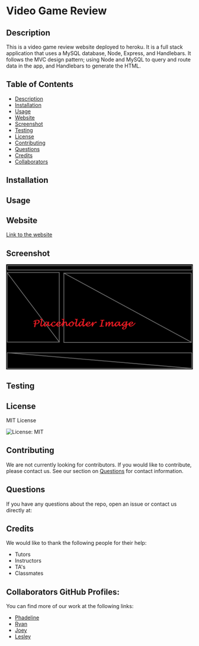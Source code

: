 # Video Game Review

## Description
This is a video game review website deployed to heroku. It is a full stack application that uses a MySQL database, Node, Express, and Handlebars. It follows the MVC design pattern; using Node and MySQL to query and route data in the app, and Handlebars to generate the HTML.

## Table of Contents

- [Description](#description)
- [Installation](#installation)
- [Usage](#usage)
- [Website](#website)
- [Screenshot](#screenshot)
- [Testing](#testing)
- [License](#license)
- [Contributing](#contributing)
- [Questions](#questions)
- [Credits](#credits)
- [Collaborators](#collaborators)

## Installation

## Usage

## Website  

[Link to the website]()

## Screenshot

![Screenshot](./assets/images/screenshot.png)

## Testing

## License

MIT License

![License: MIT](https://img.shields.io/badge/License-MIT-yellow.svg)

## Contributing

We are not currently looking for contributors. If you would like to contribute, please contact us. See our
section on [Questions](#questions) for contact information.

## Questions

If you have any questions about the repo, open an issue or contact us directly at:


## Credits

We would like to thank the following people for their help:

- Tutors
- Instructors
- TA's
- Classmates

## Collaborators GitHub Profiles:

You can find more of our work at the following links:

- [Phadeline](https://github.com/phadeline)
- [Ryan](https://github.com/ryancarless96)
- [Joey]()
- [Lesley](https://github.com/lesley-byte)